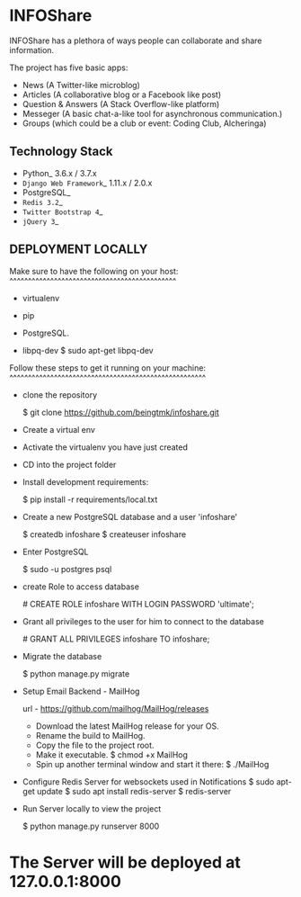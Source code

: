 # INFOShare

INFOShare has a plethora of ways people can collaborate and share information.

The project has five basic apps:

* News (A Twitter-like microblog)
* Articles (A collaborative blog or a Facebook like post)
* Question & Answers (A Stack Overflow-like platform)
* Messeger (A basic chat-a-like tool for asynchronous communication.)
* Groups (which could be a club or event: Coding Club, Alcheringa)

Technology Stack
----------------

* Python_ 3.6.x / 3.7.x
* `Django Web Framework`_ 1.11.x / 2.0.x
* PostgreSQL_
* `Redis 3.2`_
* `Twitter Bootstrap 4`_
* `jQuery 3`_

DEPLOYMENT LOCALLY
------------------

Make sure to have the following on your host:
^^^^^^^^^^^^^^^^^^^^^^^^^^^^^^^^^^^^^^^^^^^^^

* virtualenv

* pip

* PostgreSQL.

* libpq-dev
    $ sudo apt-get libpq-dev

Follow these steps to get it running on your machine:
^^^^^^^^^^^^^^^^^^^^^^^^^^^^^^^^^^^^^^^^^^^^^^^^^^^^^
* clone the repository
    
    $ git clone https://github.com/beingtmk/infoshare.git

* Create a virtual env
* Activate the virtualenv you have just created
* CD into the project folder
* Install development requirements:

    $ pip install -r requirements/local.txt
    
* Create a new PostgreSQL database and a user 'infoshare'

    $ createdb infoshare
    $ createuser infoshare
 
 * Enter PostgreSQL 
    
    $ sudo -u postgres psql
  
 *  create Role to access database
 
    \# CREATE ROLE infoshare WITH LOGIN PASSWORD 'ultimate';
    
 * Grant all privileges to the user for him to connect to the database
    
    \# GRANT ALL PRIVILEGES infoshare TO infoshare;
    
 * Migrate the database
    
    $ python manage.py migrate
    
* Setup Email Backend - MailHog
    
    url - https://github.com/mailhog/MailHog/releases
    
    * Download the latest MailHog release for your OS.
    * Rename the build to MailHog.
    * Copy the file to the project root.
    * Make it executable.
        $ chmod +x MailHog
    * Spin up another terminal window and start it there:
        $ ./MailHog
    
    
 * Configure Redis Server for websockets used in Notifications
    $ sudo apt-get update
    $ sudo apt install redis-server
    $ redis-server

* Run Server locally to view the project
    
    $ python manage.py runserver 8000


 # The Server will be deployed at 127.0.0.1:8000

